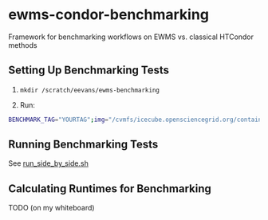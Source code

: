 # ewms-condor-benchmarking

Framework for benchmarking workflows on EWMS vs. classical HTCondor methods

## Setting Up Benchmarking Tests

1. `mkdir /scratch/eevans/ewms-benchmarking`

2. Run:

```bash
BENCHMARK_TAG="YOURTAG";img="/cvmfs/icecube.opensciencegrid.org/containers/ewms/observation-management-service/ewms-condor-benchmarking:main-$BENCHMARK_TAG";apptainer run --pwd /app --mount type=bind,source=$(dirname "$img"),dst=$(dirname "$img"),ro --mount type=bind,source=/scratch/eevans/,dst=/scratch/eevans/ "$img" python test_suite_builder.py --n-tasks 200_000 --task-image "$img"
```

## Running Benchmarking Tests

See [run_side_by_side.sh](run_side_by_side.sh)

## Calculating Runtimes for Benchmarking

TODO (on my whiteboard)
